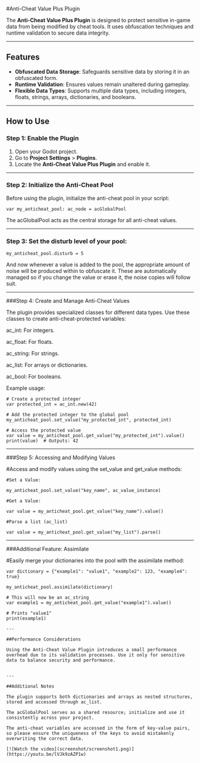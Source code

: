 #Anti-Cheat Value Plus Plugin

The **Anti-Cheat Value Plus Plugin** is designed to protect sensitive in-game data from being modified by cheat tools. It uses obfuscation techniques and runtime validation to secure data integrity.

---

## Features

- **Obfuscated Data Storage**: Safeguards sensitive data by storing it in an obfuscated form.
- **Runtime Validation**: Ensures values remain unaltered during gameplay.
- **Flexible Data Types**: Supports multiple data types, including integers, floats, strings, arrays, dictionaries, and booleans.

---

## How to Use

### Step 1: Enable the Plugin
1. Open your Godot project.
2. Go to **Project Settings** > **Plugins**.
3. Locate the **Anti-Cheat Value Plus Plugin** and enable it.

---

### Step 2: Initialize the Anti-Cheat Pool
Before using the plugin, initialize the anti-cheat pool in your script:

```gdscript
var my_anticheat_pool: ac_node = acGlobalPool
```

The acGlobalPool acts as the central storage for all anti-cheat values.


---

### Step 3: Set the disturb level of your pool:

```gdscript
my_anticheat_pool.disturb = 5
```

And now whenever a value is added to the pool, the appropriate amount of noise will be produced within to obfuscate it. These are automatically managed so if you change the value or erase it, the noise copies will follow suit.


---

###Step 4: Create and Manage Anti-Cheat Values

The plugin provides specialized classes for different data types. Use these classes to create anti-cheat-protected variables:

ac_int: For integers.

ac_float: For floats.

ac_string: For strings.

ac_list: For arrays or dictionaries.

ac_bool: For booleans.


Example usage:

```gdscript
# Create a protected integer
var protected_int = ac_int.new(42)

# Add the protected integer to the global pool
my_anticheat_pool.set_value("my_protected_int", protected_int)

# Access the protected value
var value = my_anticheat_pool.get_value("my_protected_int").value()
print(value)  # Outputs: 42
```

---

###Step 5: Accessing and Modifying Values

#Access and modify values using the set_value and get_value methods:

```gdscript
#Set a Value:

my_anticheat_pool.set_value("key_name", ac_value_instance)

#Get a Value:

var value = my_anticheat_pool.get_value("key_name").value()

#Parse a list (ac_list)

var value = my_anticheat_pool.get_value("my_list").parse()
```

---

###Additional Feature: Assimilate

#Easily merge your dictionaries into the pool with the assimilate method:
```gdscript
var dictionary = {"example1": "value1", "example2": 123, "example4": true}

my_anticheat_pool.assimilate(dictionary)

# This will now be an ac_string
var example1 = my_anticheat_pool.get_value("example1").value()

# Prints "value1"
print(example1)

---

##Performance Considerations

Using the Anti-Cheat Value Plugin introduces a small performance overhead due to its validation processes. Use it only for sensitive data to balance security and performance.


---

##Additional Notes

The plugin supports both dictionaries and arrays as nested structures, stored and accessed through ac_list.

The acGlobalPool serves as a shared resource; initialize and use it consistently across your project.

The anti-cheat variables are accessed in the form of key-value pairs, so please ensure the uniqueness of the keys to avoid mistakenly overwriting the correct data.

[![Watch the video](screenshot/screenshot1.png)](https://youtu.be/lVJk9zAZP1w)